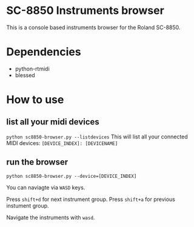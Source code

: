 # SC-8850 Instruments browser
This is a console based instruments browser for the Roland SC-8850.

# Dependencies
* python-rtmidi
* blessed

# How to use

## list all your midi devices
`python sc8850-browser.py --listdevices`
This will list all your connected MIDI devices: `[DEVICE_INDEX]: [DEVICENAME]`

## run the browser
`python sc8850-browser.py --device=[DEVICE_INDEX]`

You can naviagte via `WASD` keys.

Press `shift+d` for next instrument group. Press `shift+a` for previous instument group.

Navigate the instruments with `wasd`.